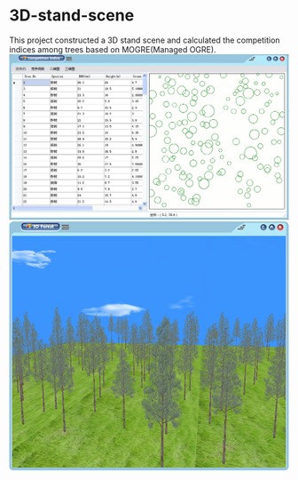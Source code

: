 # 3D-stand-scene
This project constructed a 3D stand scene and calculated the competition indices among trees based on MOGRE(Managed OGRE).
![image](https://github.com/TsaiYoung/3D-stand-scene/blob/master/1.png) 
![image](https://github.com/TsaiYoung/3D-stand-scene/blob/master/2.png) 
